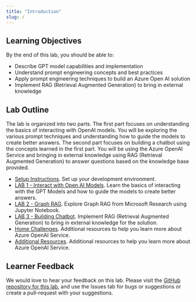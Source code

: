 ```yaml
---
title: "Introduction"
slug: /
---
```


## Learning Objectives

By the end of this lab, you should be able to:

- Describe GPT model capabilities and implementation
- Understand prompt engineering concepts and best practices
- Apply prompt engineering techniques to build an Azure Open AI solution
- Implement RAG (Retrieval Augmented Generation) to bring in external knowledge

## Lab Outline

The lab is organized into two parts. The first part focuses on understanding the basics of interacting with OpenAI models. You will be exploring the various prompt techniques and understanding how to guide the models to create better answers. The second part focuses on building a chatbot using the concepts learned in the first part. You will be using the Azure OpenAI Service and bringing in external knowledge using RAG (Retrieval Augmented Generation) to answer questions based on the knowledge base provided.

- [Setup Instructions](/01-Lab-Setup.mdx). Set up your development environment.
- [LAB 1 - Interact with Open AI Models](/01-Part-1-Interact-With-OpenAI-Models/0-Getting-Started.md). Learn the basics of interacting with the GPT Models and how to guide the models to create better answers.
- [LAB 2 - Graph RAG](/02-Part-2-Graph-RAG/0-Getting-Started.md). Explore Graph RAG from Microsoft Research using Jupyter Notebook.
- [LAB 3 - Building Chatbot](/03-Part-3-Building-Chatbot/0-Getting-Started.md). Implement RAG (Retrieval Augmented Generation) to bring in external knowledge for the solution.
- [Home Challenges](/04-Home-Challenges/0-Problem-Statement.md). Additional resources to help you learn more about Azure OpenAI Service.
- [Additional Resources](/10-Additional-Resources/1-Explore-Models.md). Additional resources to help you learn more about Azure OpenAI Service.

## Learner Feedback

We would love to hear your feedback on this lab. Please visit the [GitHub repository for this lab](https://github.com/GitHub-Insight-ANZ-Lab/aiapps-agents/), and use the Issues tab for bugs or suggestions or create a pull-request with your suggestions.
